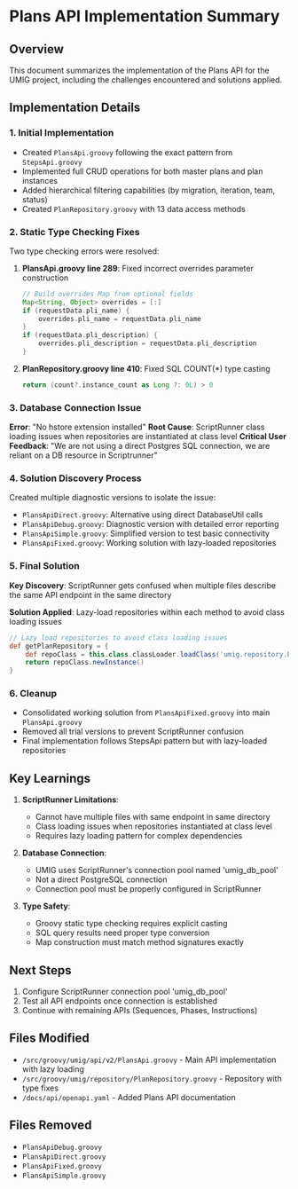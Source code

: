 # Plans API Implementation Summary

## Overview
This document summarizes the implementation of the Plans API for the UMIG project, including the challenges encountered and solutions applied.

## Implementation Details

### 1. Initial Implementation
- Created `PlansApi.groovy` following the exact pattern from `StepsApi.groovy`
- Implemented full CRUD operations for both master plans and plan instances
- Added hierarchical filtering capabilities (by migration, iteration, team, status)
- Created `PlanRepository.groovy` with 13 data access methods

### 2. Static Type Checking Fixes
Two type checking errors were resolved:
1. **PlansApi.groovy line 289**: Fixed incorrect overrides parameter construction
   ```groovy
   // Build overrides Map from optional fields
   Map<String, Object> overrides = [:]
   if (requestData.pli_name) {
       overrides.pli_name = requestData.pli_name
   }
   if (requestData.pli_description) {
       overrides.pli_description = requestData.pli_description
   }
   ```

2. **PlanRepository.groovy line 410**: Fixed SQL COUNT(*) type casting
   ```groovy
   return (count?.instance_count as Long ?: 0L) > 0
   ```

### 3. Database Connection Issue
**Error**: "No hstore extension installed"
**Root Cause**: ScriptRunner class loading issues when repositories are instantiated at class level
**Critical User Feedback**: "We are not using a direct Postgres SQL connection, we are reliant on a DB resource in Scriptrunner"

### 4. Solution Discovery Process
Created multiple diagnostic versions to isolate the issue:
- `PlansApiDirect.groovy`: Alternative using direct DatabaseUtil calls
- `PlansApiDebug.groovy`: Diagnostic version with detailed error reporting
- `PlansApiSimple.groovy`: Simplified version to test basic connectivity
- `PlansApiFixed.groovy`: Working solution with lazy-loaded repositories

### 5. Final Solution
**Key Discovery**: ScriptRunner gets confused when multiple files describe the same API endpoint in the same directory

**Solution Applied**: Lazy-load repositories within each method to avoid class loading issues
```groovy
// Lazy load repositories to avoid class loading issues
def getPlanRepository = {
    def repoClass = this.class.classLoader.loadClass('umig.repository.PlanRepository')
    return repoClass.newInstance()
}
```

### 6. Cleanup
- Consolidated working solution from `PlansApiFixed.groovy` into main `PlansApi.groovy`
- Removed all trial versions to prevent ScriptRunner confusion
- Final implementation follows StepsApi pattern but with lazy-loaded repositories

## Key Learnings

1. **ScriptRunner Limitations**: 
   - Cannot have multiple files with same endpoint in same directory
   - Class loading issues when repositories instantiated at class level
   - Requires lazy loading pattern for complex dependencies

2. **Database Connection**: 
   - UMIG uses ScriptRunner's connection pool named 'umig_db_pool'
   - Not a direct PostgreSQL connection
   - Connection pool must be properly configured in ScriptRunner

3. **Type Safety**: 
   - Groovy static type checking requires explicit casting
   - SQL query results need proper type conversion
   - Map construction must match method signatures exactly

## Next Steps
1. Configure ScriptRunner connection pool 'umig_db_pool'
2. Test all API endpoints once connection is established
3. Continue with remaining APIs (Sequences, Phases, Instructions)

## Files Modified
- `/src/groovy/umig/api/v2/PlansApi.groovy` - Main API implementation with lazy loading
- `/src/groovy/umig/repository/PlanRepository.groovy` - Repository with type fixes
- `/docs/api/openapi.yaml` - Added Plans API documentation

## Files Removed
- `PlansApiDebug.groovy`
- `PlansApiDirect.groovy`
- `PlansApiFixed.groovy`
- `PlansApiSimple.groovy`